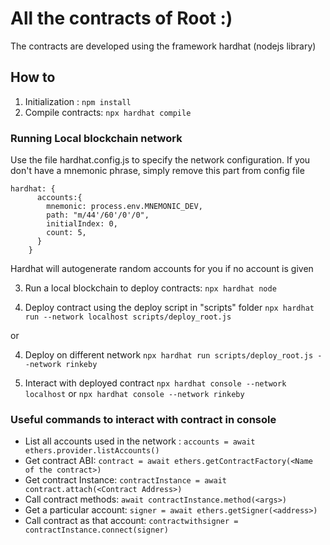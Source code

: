 # All the contracts of Root :)

The contracts are developed using the framework hardhat (nodejs library)

## How to 

1. Initialization : `npm install`
2. Compile contracts: `npx hardhat compile`

### Running Local blockchain network
Use the file hardhat.config.js to specify the network configuration. If you don't have a mnemonic phrase, simply remove this part from config file
```
hardhat: {
      accounts:{
        mnemonic: process.env.MNEMONIC_DEV,
        path: "m/44'/60'/0'/0",
        initialIndex: 0,
        count: 5,
      }
    }

```
Hardhat will autogenerate random accounts for you if no account is given

3. Run a local blockchain to deploy contracts: `npx hardhat node`

4. Deploy contract using the deploy script in "scripts" folder `npx hardhat run --network localhost scripts/deploy_root.js`

or

4. Deploy on different network
`npx hardhat run scripts/deploy_root.js --network rinkeby`

5. Interact with deployed contract
`npx hardhat console --network localhost`
or
`npx hardhat console --network rinkeby`

### Useful commands to interact with contract in console
* List all accounts used in the network : `accounts = await ethers.provider.listAccounts()`
* Get contract ABI: `contract = await ethers.getContractFactory(<Name of the contract>)`
* Get contract Instance: `contractInstance = await contract.attach(<Contract Address>)`
* Call contract methods: `await contractInstance.method(<args>)`
* Get a particular account: `signer = await ethers.getSigner(<address>)`
* Call contract as that account: `contractwithsigner = contractInstance.connect(signer)`